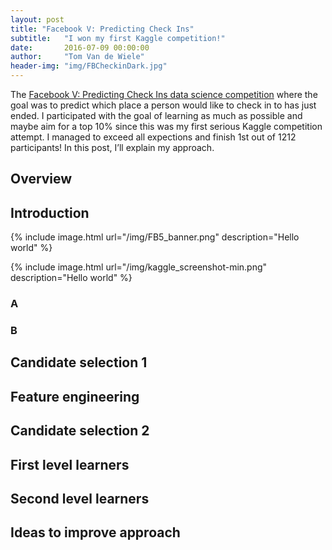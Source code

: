 ```yaml
---
layout: post
title: "Facebook V: Predicting Check Ins"
subtitle:   "I won my first Kaggle competition!"
date:       2016-07-09 00:00:00
author:     "Tom Van de Wiele"
header-img: "img/FBCheckinDark.jpg"
---
```




The [Facebook V: Predicting Check Ins data science competition](https://www.kaggle.com/c/facebook-v-predicting-check-ins) where the goal was to predict which place a person would like to check in to has just ended. I participated with the goal of learning as much as possible and maybe aim for a top 10% since this was my first serious Kaggle competition attempt. I managed to exceed all expections and finish 1st out of 1212 participants! In this post, I’ll explain my approach.

## Overview

## Introduction

{% include image.html url="/img/FB5_banner.png" description="Hello world" %}

{% include image.html url="/img/kaggle_screenshot-min.png" description="Hello world" %}

### A

### B

## Candidate selection 1

## Feature engineering

## Candidate selection 2

## First level learners

## Second level learners

## Ideas to improve approach
